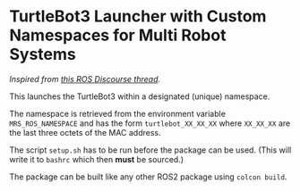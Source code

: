# TurtleBot3 Launcher with Custom Namespaces for Multi Robot Systems

*Inspired from [this ROS Discourse thread](https://discourse.ros.org/t/giving-a-turtlebot3-a-namespace-for-multi-robot-experiments/10756/1).*

This launches the TurtleBot3 within a designated (unique) namespace.

The namespace is retrieved from the environment variable `MRS_ROS_NAMESPACE` and has the form `turtlebot_XX_XX_XX` where `XX_XX_XX` are the last three octets of the MAC address.

The script `setup.sh` has to be run before the package can be used. (This will write it to `bashrc` which then **must** be sourced.)

The package can be built like any other ROS2 package using `colcon build`.